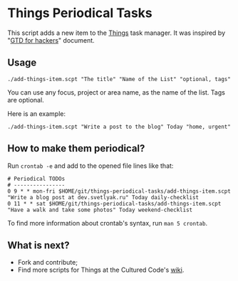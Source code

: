 Things Periodical Tasks
=======================

This script adds a new item to the [Things][] task manager.
It was inspired by "[GTD for hackers][GTD]" document.

Usage
-----

    ./add-things-item.scpt "The title" "Name of the List" "optional, tags"

You can use any focus, project or area name, as the name of the list. Tags are optional.

Here is an example:

    ./add-things-item.scpt "Write a post to the blog" Today "home, urgent"

How to make them periodical?
----------------------------

Run `crontab -e` and add to the opened file lines like that:

    # Periodical TODOs
    # ----------------
    0 9 * * mon-fri $HOME/git/things-periodical-tasks/add-things-item.scpt "Write a blog post at dev.svetlyak.ru" Today daily-checklist
    0 11 * * sat $HOME/git/things-periodical-tasks/add-things-item.scpt "Have a walk and take some photos" Today weekend-checklist

To find more information about crontab's syntax, run `man 5 crontab`.


What is next?
-------------

* Fork and contribute;
* Find more scripts for Things at the Cultured Code's [wiki][more-scripts].

[Things]: http://culturedcode.com/things/
[GTD]: http://gtdfh.branchable.com/
[more-scripts]: https://culturedcode.com/things/wiki/index.php/User_Contributed_Scripts
